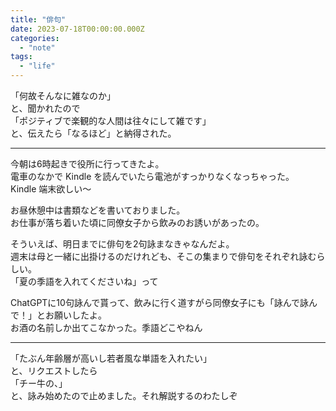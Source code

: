 ```yaml
---
title: "俳句"
date: 2023-07-18T00:00:00.000Z
categories: 
  - "note"
tags:
  - "life"
---
```


「何故そんなに雑なのか」  
と、聞かれたので  
「ポジティブで楽観的な人間は往々にして雑です」  
と、伝えたら「なるほど」と納得された。  

----------

今朝は6時起きで役所に行ってきたよ。  
電車のなかで Kindle を読んでいたら電池がすっかりなくなっちゃった。  
Kindle 端末欲しい〜  
  
お昼休憩中は書類などを書いておりました。  
お仕事が落ち着いた頃に同僚女子から飲みのお誘いがあったの。  
  
そういえば、明日までに俳句を2句詠まなきゃなんだよ。  
週末は母と一緒に出掛けるのだけれども、そこの集まりで俳句をそれぞれ詠むらしい。  
「夏の季語を入れてくださいね」って  

ChatGPTに10句詠んで貰って、飲みに行く道すがら同僚女子にも「詠んで詠んで！」とお願いしたよ。  
お酒の名前しか出てこなかった。季語どこやねん   

----------


「たぶん年齢層が高いし若者風な単語を入れたい」  
と、リクエストしたら  
「チー牛の、」  
と、詠み始めたので止めました。それ解説するのわたしぞ  

